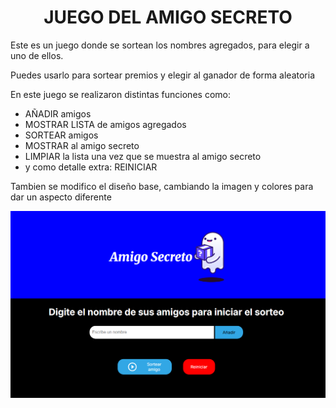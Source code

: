 <h1 align="center"> JUEGO DEL AMIGO SECRETO </h1>

<p>Este es un juego donde se sortean los nombres agregados, para elegir a uno de ellos.</p>
<p>Puedes usarlo para sortear premios y elegir al ganador de forma aleatoria</p>

<p>En este juego se realizaron distintas funciones como:</p>

<ul>
<li>AÑADIR amigos</li>
<li>MOSTRAR LISTA de amigos agregados</li>
<li>SORTEAR amigos</li>
<li> MOSTRAR al amigo secreto</li>
<li>LIMPIAR la lista una vez que se muestra al amigo secreto</li>
<li> y como detalle extra: REINICIAR</li>
</ul>

<p>Tambien se modifico el diseño base, cambiando la imagen y colores para dar un aspecto diferente</p>

![Juego del amigo secrto](image.png)